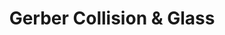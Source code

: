 ---
title: "Gerber Collision & Glass"
url: /belvidere/gerber-collision-and-glass/
shop: car repair
---